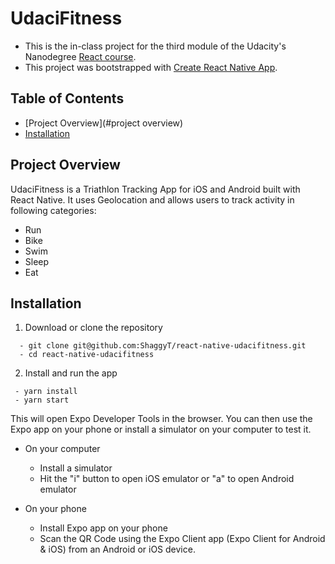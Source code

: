 # UdaciFitness

  * This is the in-class project for the third module of the Udacity's Nanodegree [ React course](https://www.udacity.com/course/react-nanodegree--nd019).
  * This project was bootstrapped with [Create React Native App](https://github.com/react-community/create-react-native-app).

## Table of Contents

- [Project Overview](#project overview)
- [Installation](#installation)

## Project Overview

UdaciFitness is a Triathlon Tracking App for iOS and Android built with React Native. It uses Geolocation and allows users to track 
activity in following categories:
* Run
* Bike
* Swim
* Sleep
* Eat
 
## Installation

  1. Download or clone the repository
  ```
    - git clone git@github.com:ShaggyT/react-native-udacifitness.git
    - cd react-native-udacifitness
  ```
  2. Install and run the app
   ```
    - yarn install
    - yarn start
  ```

This will open Expo Developer Tools in the browser. You can then use the Expo app on your phone or install a simulator on your computer to test it.

* On your computer 
    * Install a simulator
    * Hit the "i" button to open iOS emulator or "a" to open Android emulator

* On your phone
    * Install Expo app on your phone 
    * Scan the QR Code using the Expo Client app (Expo Client for Android & iOS) from an Android or iOS device.

